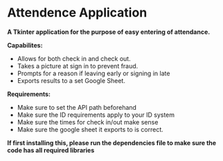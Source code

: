 # Attendence Application
**A Tkinter application for the purpose of easy entering of attendance.**

**Capabilites:**
- Allows for both check in and check out.
- Takes a picture at sign in to prevent fraud.
- Prompts for a reason if leaving early or signing in late
- Exports results to a set Google Sheet.

**Requirements:**
- Make sure to set the API path beforehand
- Make sure the ID requirements apply to your ID system
- Make sure the times for check in/out make sense
- Make sure the google sheet it exports to is correct.

**If first installing this, please run the dependencies file to make sure the code has all required libraries**
